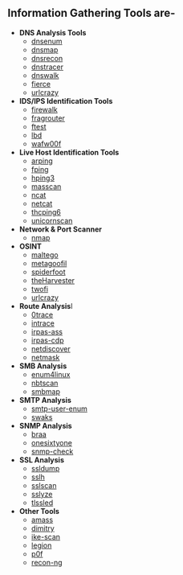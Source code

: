 ## Information Gathering Tools are-

- **DNS Analysis Tools**
  - [dnsenum](https://github.com/saidehossain/Penetration_Testing/blob/main/Tools_Lessons/Information_Gathering/DNS_Analysis/dnsenum.md)
  - [dnsmap](https://github.com/saidehossain/Penetration_Testing/blob/main/Tools_Lessons/Information_Gathering/DNS_Analysis/dnsmap.md)
  - [dnsrecon](https://github.com/saidehossain/Penetration_Testing/blob/main/Tools_Lessons/Information_Gathering/DNS_Analysis/dnsrecon.md)
  - [dnstracer](https://github.com/saidehossain/Penetration_Testing/blob/main/Tools_Lessons/Information_Gathering/DNS_Analysis/dnstracer.md)
  - [dnswalk](https://github.com/saidehossain/Penetration_Testing/blob/main/Tools_Lessons/Information_Gathering/DNS_Analysis/dnswalk.md)
  - [fierce](https://github.com/saidehossain/Penetration_Testing/blob/main/Tools_Lessons/Information_Gathering/DNS_Analysis/fierce.md)
  - [urlcrazy](https://github.com/saidehossain/Penetration_Testing/blob/main/Tools_Lessons/Information_Gathering/DNS_Analysis/urlcrazy.md)
- **IDS/IPS Identification Tools**
  - [firewalk](https://github.com/saidehossain/Penetration_Testing/blob/main/Tools_Lessons/Information_Gathering/IDS_IPS_Identification/firewalk.md)
  - [fragrouter](https://github.com/saidehossain/Penetration_Testing/blob/main/Tools_Lessons/Information_Gathering/IDS_IPS_Identification/fragrouter.md)
  - [ftest](https://github.com/saidehossain/Penetration_Testing/blob/main/Tools_Lessons/Information_Gathering/IDS_IPS_Identification/ftest.md)
  - [lbd](https://github.com/saidehossain/Penetration_Testing/blob/main/Tools_Lessons/Information_Gathering/IDS_IPS_Identification/lbd.md)
  - [wafw00f](https://github.com/saidehossain/Penetration_Testing/blob/main/Tools_Lessons/Information_Gathering/IDS_IPS_Identification/wafw00f.md)
- **Live Host Identification Tools**
  - [arping]()
  - [fping]()
  - [hping3]()
  - [masscan]()
  - [ncat]()
  - [netcat]()
  - [thcping6]()
  - [unicornscan]() 
- **Network & Port Scanner**
  - [nmap]()
- **OSINT**
  - [maltego]()
  - [metagoofil]()
  - [spiderfoot]()
  - [theHarvester]()
  - [twofi]()
  - [urlcrazy]()
- **Route Analysis**l
  - [0trace]()
  - [intrace]()
  - [irpas-ass]()
  - [irpas-cdp]()
  - [netdiscover]()
  - [netmask]()
- **SMB Analysis**
  - [enum4linux]()
  - [nbtscan]()
  - [smbmap]()
- **SMTP Analysis**
  - [smtp-user-enum]()
  - [swaks]()
- **SNMP Analysis**
  - [braa]()
  - [onesixtyone]()
  - [snmp-check]()
- **SSL Analysis**
  - [ssldump]()
  - [sslh]()
  - [sslscan]()
  - [sslyze]()
  - [tlssled]()
- **Other Tools**
  - [amass]()
  - [dimitry]()
  - [ike-scan]()
  - [legion]()
  - [p0f]()
  - [recon-ng]()
